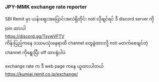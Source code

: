 ### JPY-MMK exchange rate reporter

SBI Remit မှာ ယန်းဈေးအပြောင်းအလဲရှိတိုင်း noti လိုချင်ရင် ဒီ discord server ကို join ထားပါ\
https://discord.gg/TsywVFTV \
ကိန်းပြည့်ကနေ ဒဿမသုံးနေရာထိ channel တွေခွဲထားလို့ noti မတက်စေချင်တဲ့ channel ကိုရွေးပြီး off ထားရုံပါပဲ

exchange rate က ဒီ web page ကနေ ယူထားပါတယ် \
https://kumiai.remit.co.jp/exchange/
